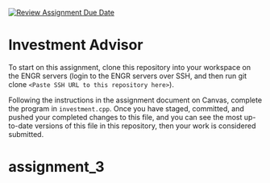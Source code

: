 [![Review Assignment Due Date](https://classroom.github.com/assets/deadline-readme-button-24ddc0f5d75046c5622901739e7c5dd533143b0c8e959d652212380cedb1ea36.svg)](https://classroom.github.com/a/ZRg-Sxfq)
# Investment Advisor

To start on this assignment, clone this repository into your workspace on the ENGR servers (login to the ENGR servers over SSH, and then run git clone `<Paste SSH URL to this repository here>`).

Following the instructions in the assignment document on Canvas, complete the program in `investment.cpp`. Once you have staged, committed, and pushed your completed changes to this file, and you can see the most up-to-date versions of this file in this repository, then your work is considered submitted.
# assignment_3
